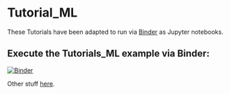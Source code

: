 # Tutorial_ML

These Tutorials have been adapted to run via [Binder](https://mybinder.readthedocs.io/en/latest/) as Jupyter notebooks.

## Execute the Tutorials_ML example via Binder:

[![Binder](https://mybinder.org/badge_logo.svg)](https://mybinder.org/v2/gh/matthewfeickert/Tutorial_ML_fork-to-show-dan/master)

Other stuff [here](https://gitlab.cern.ch/okuchins/Tutorials_ML/tree/master).
